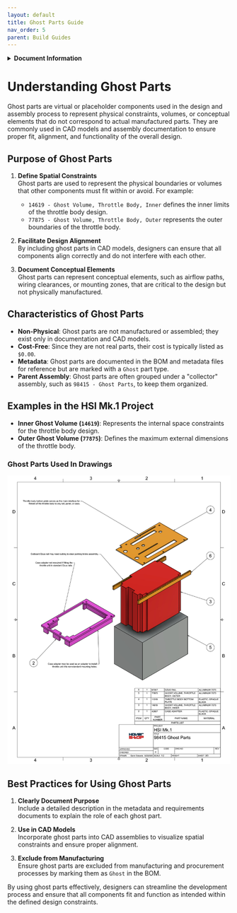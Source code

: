 ```yaml
---
layout: default
title: Ghost Parts Guide
nav_order: 5
parent: Build Guides
---
```


<details markdown="1">
<summary><strong>Document Information</strong></summary>

| Document Title | Understanding Ghost Parts |
| :---- | ----- |
| **Document Number** | 0006 |
| **Version Number** | 1.0 |
| **Effective Date** | 23 May 25 |
| **Prepared By** | Engines |
| **Reviewed By** |  |
| **Approved By** |  |
| **Next Review Date** | 23 Jun 25 |
| **Location** | GitHub - hover-stop/docs |

| Version | Date | Description of Change | Changed By |
| ----- | ----- | ----- | ----- |
| 1.0 | 23 May 25 | Initial release | Engines |

</details>

# Understanding Ghost Parts

Ghost parts are virtual or placeholder components used in the design and assembly process to represent physical constraints, volumes, or conceptual elements that do not correspond to actual manufactured parts. They are commonly used in CAD models and assembly documentation to ensure proper fit, alignment, and functionality of the overall design.

## Purpose of Ghost Parts

1. **Define Spatial Constraints**  
   Ghost parts are used to represent the physical boundaries or volumes that other components must fit within or avoid. For example:
   - `14619 - Ghost Volume, Throttle Body, Inner` defines the inner limits of the throttle body design.
   - `77875 - Ghost Volume, Throttle Body, Outer` represents the outer boundaries of the throttle body.

2. **Facilitate Design Alignment**  
   By including ghost parts in CAD models, designers can ensure that all components align correctly and do not interfere with each other.

3. **Document Conceptual Elements**  
   Ghost parts can represent conceptual elements, such as airflow paths, wiring clearances, or mounting zones, that are critical to the design but not physically manufactured.

## Characteristics of Ghost Parts

- **Non-Physical**: Ghost parts are not manufactured or assembled; they exist only in documentation and CAD models.
- **Cost-Free**: Since they are not real parts, their cost is typically listed as `$0.00`.
- **Metadata**: Ghost parts are documented in the BOM and metadata files for reference but are marked with a `Ghost` part type.
- **Parent Assembly**: Ghost parts are often grouped under a "collector" assembly, such as `98415 - Ghost Parts`, to keep them organized.

## Examples in the HSI Mk.1 Project

- **Inner Ghost Volume (`14619`)**: Represents the internal space constraints for the throttle body design.
- **Outer Ghost Volume (`77875`)**: Defines the maximum external dimensions of the throttle body.

### Ghost Parts Used In Drawings

![Drawing showing ghost parts in use](ghost-parts.png)

## Best Practices for Using Ghost Parts

1. **Clearly Document Purpose**  
   Include a detailed description in the metadata and requirements documents to explain the role of each ghost part.

2. **Use in CAD Models**  
   Incorporate ghost parts into CAD assemblies to visualize spatial constraints and ensure proper alignment.

3. **Exclude from Manufacturing**  
   Ensure ghost parts are excluded from manufacturing and procurement processes by marking them as `Ghost` in the BOM.

By using ghost parts effectively, designers can streamline the development process and ensure that all components fit and function as intended within the defined design constraints.
